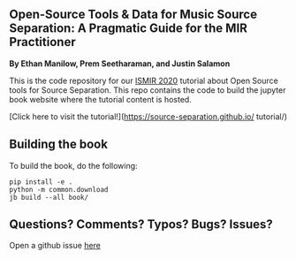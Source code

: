 
## Open-Source Tools & Data for Music Source Separation: A Pragmatic Guide for the MIR Practitioner

**By Ethan Manilow, Prem Seetharaman, and Justin Salamon**

This is the code repository for our [ISMIR 2020](https://ismir.github.io/ISMIR2020/)
tutorial about Open Source tools for Source Separation. This repo contains the
code to build the jupyter book website where the tutorial content is hosted.


[Click here to visit the tutorial!](https://source-separation.github.io/
tutorial/)

## Building the book

To build the book, do the following:

```
pip install -e .
python -m common.download
jb build --all book/
```

## Questions? Comments? Typos? Bugs? Issues?

Open a github issue [here](https://github.com/source-separation/tutorial/issues/new)



